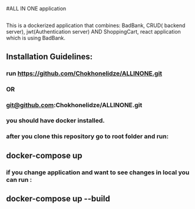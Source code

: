 #ALL IN ONE application 


##
This is a dockerized application that combines: BadBank, CRUD( backend server), jwt(Authentication server) AND ShoppingCart, react application which is using BadBank.


## Installation Guidelines: 
### run https://github.com/Chokhonelidze/ALLINONE.git 
### OR 
### git@github.com:Chokhonelidze/ALLINONE.git

### you should have docker installed.
### after you clone this repository go to root folder and run:
## docker-compose up 

### if you change application and want to see changes in local you can run :
## docker-compose up --build 